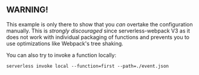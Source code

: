 ## WARNING!

This example is only there to show that you _can_ overtake the configuration
manually. This is *strongly discouraged* since serverless-webpack V3 as it
does not work with individual packaging of functions and prevents you to
use optimizations like Webpack's tree shaking.

You can also try to invoke a function locally:
```
serverless invoke local --function=first --path=./event.json
```
